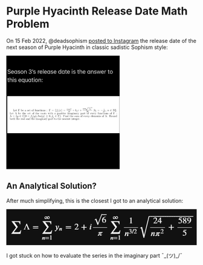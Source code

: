 # Purple Hyacinth Release Date Math Problem

On 15 Feb 2022, @deadsophism [posted to Instagram](https://www.instagram.com/p/CaAW1gQlUr3/) the release date of the next season of Purple Hyacinth in classic sadistic Sophism style:

<img src="./deadsophism-math-problem-purple-hyacinth.jpg" alt="Purple Hyacinth Release Date Problem" style="width: 300px;"/>

## An Analytical Solution?

After much simplifying, this is the closest I got to an analytical solution:

<img src="./closest-analytical-solution.png" alt="Closest Analytical Solution" />

I got stuck on how to evaluate the series in the imaginary part ¯\_(ツ)_/¯ 

